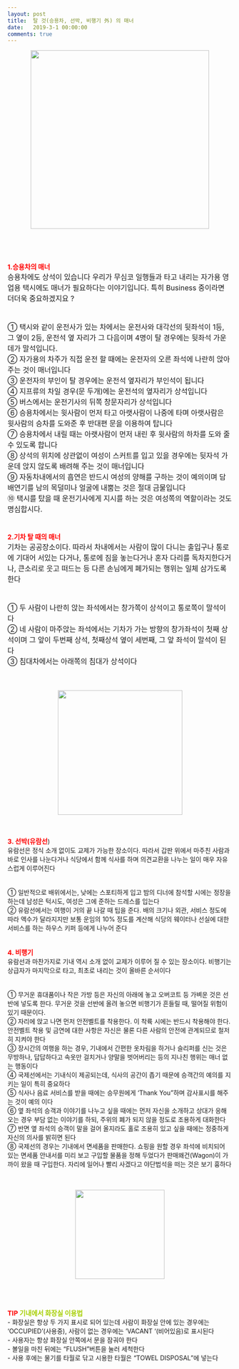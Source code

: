 ```yaml
---
layout: post
title:  탈 것(승용차, 선박, 비행기 外) 의 매너
date:   2019-3-1 00:00:00
comments: true
---
```



<span style="font-size: 14pt;"><div class="imageblock center" style="text-align: center; clear: both;"><img width="400" height="269" style="height: auto; cursor: pointer; max-width: 100%;" src="https://t1.daumcdn.net/cfile/tistory/190DD5254B4808F437"></div><p></p></span><p><font size="3"> <br><strong></strong>&nbsp; <br><strong></strong>&nbsp; <br></font><strong><span style="font-size: 11pt;"><font color="#ff0000">1.승용차의 매너</font></span></strong><font size="3"> <br>승용차에도 상석이 있습니다 우리가 무심코 일행들과 타고 내리는 자가용 영업용 택시에도 매너가 필요하다는 이야기입니다. 특히 Business 중이라면 더더욱 중요하겠지요 ? <br>&nbsp; <br>&nbsp; <br>① 택시와 같이 운전사가 있는 차에서는 운전사와 대각선의 뒷좌석이 1등, 그 옆이 2등, 운전석 옆 자리가 그 다음이며 4명이 탈 경우에는 뒷좌석 가운데가 말석입니다.&nbsp; <br>② 자가용의 차주가 직접 운전 할 때에는 운전자의 오른 좌석에 나란히 앉아 주는 것이 매너입니다<br>③ 운전자의 부인이 탈 경우에는 운전석 옆자리가 부인석이 됩니다<br>④ 지프류의 차일 경우(문 두개)에는 운전석의 옆자리가 상석입니다<br>⑤ 버스에서는 운전기사의 뒤쪽 창문자리가 상석입니다<br>⑥ 승용차에서는 윗사람이 먼저 타고 아랫사람이 나중에 타며 아랫사람은 윗사람의 승차를 도와준 후 반대편 문을 이용하여 탑니다<br>⑦ 승용차에서 내릴 때는 아랫사람이 먼저 내린 후 윗사람의 하차를 도와 줄 수 있도록 합니다<br>⑧ 상석의 위치에 상관없이 여성이 스커트를 입고 있을 경우에는 뒷자석 가운데 앉지 않도록 배려해 주는 것이 매너입니다 <br>⑨ 자동차내에서의 흡연은 반드시 여성의 양해를 구하는 것이 예의이며 담배연기를 남의 목덜미나 얼굴에 내뿜는 것은 절대 금물입니다<br>⑩ 택시를 탔을 때 운전기사에게 지시를 하는 것은 여성쪽의 역할이라는 것도 명심합시다. <br>&nbsp; <br>&nbsp; <br></font><strong><span style="font-size: 11pt;"><font color="#ff0000">2.기차 탈 때의 매너</font></span></strong><font size="3"> <br>기차는 공공장소이다. 따라서 차내에서는 사람이 많이 다니는 출입구나 통로에 기대어 서있는 다거나, 통로에 짐을 놓는다거나 혼자 다리를 독차지한다거나, 큰소리로 웃고 떠드는 등 다른 손님에게 폐가되는 행위는 일체 삼가도록 한다 <br>&nbsp; <br>&nbsp; <br>① 두 사람이 나란히 앉는 좌석에서는 창가쪽이 상석이고 통로쪽이 말석이다<br>② 네 사람이 마주앉는 좌석에서는 기차가 가는 방향의 창가좌석이 첫째 상석이며 그 앞이 두번째 상석, 첫째상석 옆이 세번째, 그 앞 좌석이 말석이 된다<br>③ 침대차에서는 아래쪽의 침대가 상석이다 <br>&nbsp; <br>&nbsp; <br></font></p><div class="imageblock center" style="text-align: center; clear: both;"><font size="3"><img width="279" height="187" style="height: auto; cursor: pointer; max-width: 100%;" src="https://t1.daumcdn.net/cfile/tistory/127ED30B4B4808F398"></font></div><p><br>&nbsp; <br><strong><span style="font-size: 11pt;"><font color="#ff0000">3. 선박(유람선</font></span></strong>) <br>유람선은 정식 소개 없이도 교제가 가능한 장소이다. 따라서 갑판 위에서 마주친 사람과 바로 인사를 나눈다거나 식당에서 함께 식사를 하며 의견교환을 나누는 일이 매우 자유스럽게 이루어진다 <br>&nbsp; <br>&nbsp; <br>① 일반적으로 배위에서는, 낮에는 스포티하게 입고 밤의 디너에 참석할 시에는 정장을 하는데 남성은 턱시도, 여성은 그에 준하는 드레스를 입는다<br>② 유람선에서는 여행이 거의 끝 나갈 때 팁을 준다. 배의 크기나 외관, 서비스 정도에 따라 액수가 달라지지만 보통 운임의 10% 정도를 계산해 식당의 웨이터나 선실에 대한 서비스를 하는 하우스 키퍼 등에게 나누어 준다 <br>&nbsp; <br>&nbsp; <br><strong><span style="font-size: 11pt;"><font color="#ff0000">4. 비행기</font></span></strong> <br>유람선과 마찬가지로 기내 역시 소개 없이 교제가 이루어 질 수 있는 장소이다. 비행기는 상급자가 마지막으로 타고, 최초로 내리는 것이 올바른 순서이다 <br>&nbsp; <br>&nbsp; <br>① 무거운 휴대품이나 작은 가방 등은 자신의 아래에 놓고 오버코트 등 가벼운 것은 선반에 넣도록 한다. 무거운 것을 선반에 올려 놓으면 비행기가 흔들릴 때, 떨어질 위험이 있기 때문이다.<br>② 자리에 앉고 나면 먼저 안전벨트를 착용한다. 이 착륙 시에는 반드시 착용해야 한다. 안전벨트 착용 및 금연에 대한 사항은 자신은 물론 다른 사람의 안전에 관계되므로 철저히 지켜야 한다<br>③ 장시간의 여행을 하는 경우, 기내에서 간편한 옷차림을 하거나 슬리퍼를 신는 것은 무방하나, 답답하다고 속옷만 걸치거나 양말을 벗어버리는 등의 지나친 행위는 매너 없는 행동이다<br>④ 국제선에서는 기내식이 제공되는데, 식사의 공간이 좁기 때문에 승객간의 예의를 지키는 일이 특히 중요하다<br>⑤ 식사나 음료 서비스를 받을 때에는 승무원에게 ‘Thank You”하며 감사표시를 해주는 것이 예의 이다<br>⑥ 옆 좌석의 승객과 이야기를 나누고 싶을 때에는 먼저 자신을 소개하고 상대가 응해오는 경우 부담 없는 이야기를 하되, 주위의 폐가 되지 않을 정도로 조용하게 대화한다<br>⑦ 반면 옆 좌석의 승객이 말을 걸어 올지라도 홀로 조용히 있고 싶을 때에는 정중하게 자신의 의사를 밝히면 된다<br>⑧ 국제선의 경우는 기내에서 면세품을 판매한다. 쇼핑을 원할 경우 좌석에 비치되어 있는 면세품 안내서를 미리 보고 구입할 물품을 정해 두었다가 판매왜건(Wagon)이 가까이 왔을 때 구입한다. 자리에 일어나 빨리 사겠다고 야단법석을 떠는 것은 보기 흉하다 <br><br>&nbsp; <br></p><div class="imageblock center" style="text-align: center; clear: both;"><img width="200" height="297" style="height: auto; cursor: pointer; max-width: 100%;" src="https://t1.daumcdn.net/cfile/tistory/1334050E4B4808F4B5"></div><p><br>&nbsp; <br>&nbsp; <br><strong><font color="#0075c8"><font color="#ff0000"><span style="font-size: 11pt;">TIP</span></font><span style="font-size: 11pt;"> </span></font><font color="#a6cf00"><span style="font-size: 11pt;">기내에서 화장실 이용법</span></font></strong> <br>- 화장실은 항상 두 가지 표시로 되어 있는데 사람이 화장실 안에 있는 경우에는 ‘OCCUPIED’(사용중), 사람이 없는 경우에는 ’VACANT ‘(비어있음)로 표시된다<br>- 사용자는 항상 화장실 안쪽에서 문을 잠궈야 한다<br>- 볼일을 마친 뒤에는 “FLUSH”버튼을 눌러 세척한다<br>- 사용 후에는 물기를 타월로 닦고 시용한 타월은 “TOWEL DISPOSAL”에 넣는다 <br></p>